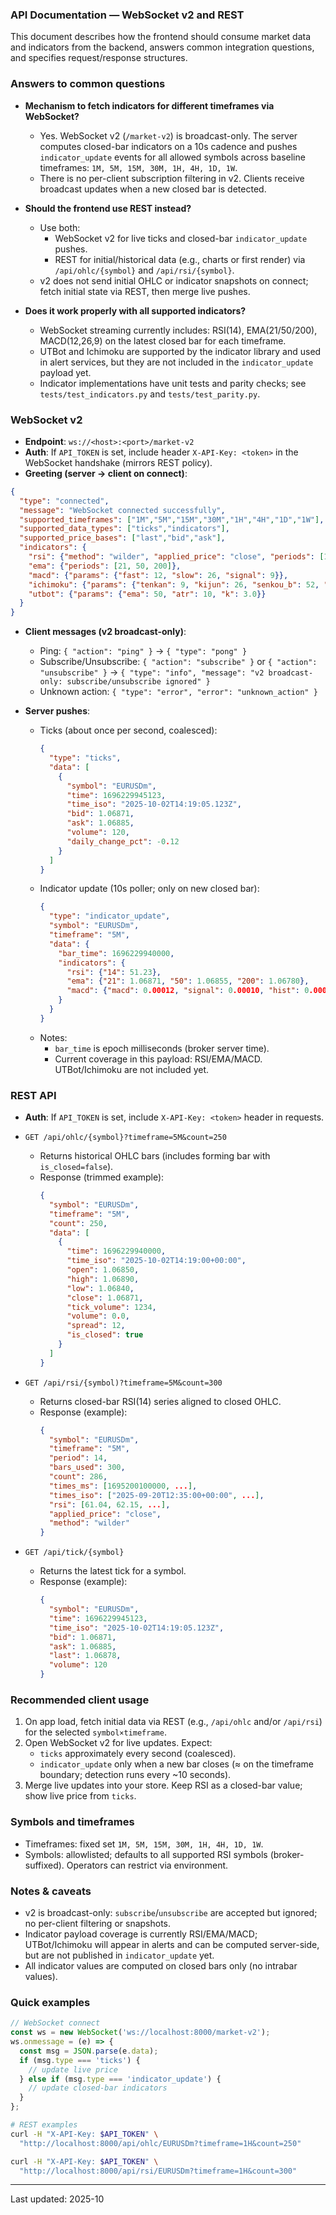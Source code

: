 ### API Documentation — WebSocket v2 and REST

This document describes how the frontend should consume market data and indicators from the backend, answers common integration questions, and specifies request/response structures.

### Answers to common questions

- **Mechanism to fetch indicators for different timeframes via WebSocket?**
  - Yes. WebSocket v2 (`/market-v2`) is broadcast-only. The server computes closed-bar indicators on a 10s cadence and pushes `indicator_update` events for all allowed symbols across baseline timeframes: `1M, 5M, 15M, 30M, 1H, 4H, 1D, 1W`.
  - There is no per-client subscription filtering in v2. Clients receive broadcast updates when a new closed bar is detected.

- **Should the frontend use REST instead?**
  - Use both:
    - WebSocket v2 for live ticks and closed-bar `indicator_update` pushes.
    - REST for initial/historical data (e.g., charts or first render) via `/api/ohlc/{symbol}` and `/api/rsi/{symbol}`.
  - v2 does not send initial OHLC or indicator snapshots on connect; fetch initial state via REST, then merge live pushes.

- **Does it work properly with all supported indicators?**
  - WebSocket streaming currently includes: RSI(14), EMA(21/50/200), MACD(12,26,9) on the latest closed bar for each timeframe.
  - UTBot and Ichimoku are supported by the indicator library and used in alert services, but they are not included in the `indicator_update` payload yet.
  - Indicator implementations have unit tests and parity checks; see `tests/test_indicators.py` and `tests/test_parity.py`.

### WebSocket v2

- **Endpoint**: `ws://<host>:<port>/market-v2`
- **Auth**: If `API_TOKEN` is set, include header `X-API-Key: <token>` in the WebSocket handshake (mirrors REST policy).
- **Greeting (server → client on connect)**:

```json
{
  "type": "connected",
  "message": "WebSocket connected successfully",
  "supported_timeframes": ["1M","5M","15M","30M","1H","4H","1D","1W"],
  "supported_data_types": ["ticks","indicators"],
  "supported_price_bases": ["last","bid","ask"],
  "indicators": {
    "rsi": {"method": "wilder", "applied_price": "close", "periods": [14]},
    "ema": {"periods": [21, 50, 200]},
    "macd": {"params": {"fast": 12, "slow": 26, "signal": 9}},
    "ichimoku": {"params": {"tenkan": 9, "kijun": 26, "senkou_b": 52, "displacement": 26}},
    "utbot": {"params": {"ema": 50, "atr": 10, "k": 3.0}}
  }
}
```

- **Client messages (v2 broadcast-only)**:
  - Ping: `{ "action": "ping" }` → `{ "type": "pong" }`
  - Subscribe/Unsubscribe: `{ "action": "subscribe" }` or `{ "action": "unsubscribe" }` → `{ "type": "info", "message": "v2 broadcast-only: subscribe/unsubscribe ignored" }`
  - Unknown action: `{ "type": "error", "error": "unknown_action" }`

- **Server pushes**:
  - Ticks (about once per second, coalesced):
    ```json
    {
      "type": "ticks",
      "data": [
        {
          "symbol": "EURUSDm",
          "time": 1696229945123,
          "time_iso": "2025-10-02T14:19:05.123Z",
          "bid": 1.06871,
          "ask": 1.06885,
          "volume": 120,
          "daily_change_pct": -0.12
        }
      ]
    }
    ```
  - Indicator update (10s poller; only on new closed bar):
    ```json
    {
      "type": "indicator_update",
      "symbol": "EURUSDm",
      "timeframe": "5M",
      "data": {
        "bar_time": 1696229940000,
        "indicators": {
          "rsi": {"14": 51.23},
          "ema": {"21": 1.06871, "50": 1.06855, "200": 1.06780},
          "macd": {"macd": 0.00012, "signal": 0.00010, "hist": 0.00002}
        }
      }
    }
    ```
  - Notes:
    - `bar_time` is epoch milliseconds (broker server time).
    - Current coverage in this payload: RSI/EMA/MACD. UTBot/Ichimoku are not included yet.

### REST API

- **Auth**: If `API_TOKEN` is set, include `X-API-Key: <token>` header in requests.

- `GET /api/ohlc/{symbol}?timeframe=5M&count=250`
  - Returns historical OHLC bars (includes forming bar with `is_closed=false`).
  - Response (trimmed example):
    ```json
    {
      "symbol": "EURUSDm",
      "timeframe": "5M",
      "count": 250,
      "data": [
        {
          "time": 1696229940000,
          "time_iso": "2025-10-02T14:19:00+00:00",
          "open": 1.06850,
          "high": 1.06890,
          "low": 1.06840,
          "close": 1.06871,
          "tick_volume": 1234,
          "volume": 0.0,
          "spread": 12,
          "is_closed": true
        }
      ]
    }
    ```

- `GET /api/rsi/{symbol)?timeframe=5M&count=300`
  - Returns closed-bar RSI(14) series aligned to closed OHLC.
  - Response (example):
    ```json
    {
      "symbol": "EURUSDm",
      "timeframe": "5M",
      "period": 14,
      "bars_used": 300,
      "count": 286,
      "times_ms": [1695200100000, ...],
      "times_iso": ["2025-09-20T12:35:00+00:00", ...],
      "rsi": [61.04, 62.15, ...],
      "applied_price": "close",
      "method": "wilder"
    }
    ```

- `GET /api/tick/{symbol}`
  - Returns the latest tick for a symbol.
  - Response (example):
    ```json
    {
      "symbol": "EURUSDm",
      "time": 1696229945123,
      "time_iso": "2025-10-02T14:19:05.123Z",
      "bid": 1.06871,
      "ask": 1.06885,
      "last": 1.06878,
      "volume": 120
    }
    ```

### Recommended client usage

1) On app load, fetch initial data via REST (e.g., `/api/ohlc` and/or `/api/rsi`) for the selected `symbol×timeframe`.
2) Open WebSocket v2 for live updates. Expect:
   - `ticks` approximately every second (coalesced).
   - `indicator_update` only when a new bar closes (≈ on the timeframe boundary; detection runs every ~10 seconds).
3) Merge live updates into your store. Keep RSI as a closed-bar value; show live price from `ticks`.

### Symbols and timeframes

- Timeframes: fixed set `1M, 5M, 15M, 30M, 1H, 4H, 1D, 1W`.
- Symbols: allowlisted; defaults to all supported RSI symbols (broker-suffixed). Operators can restrict via environment.

### Notes & caveats

- v2 is broadcast-only: `subscribe`/`unsubscribe` are accepted but ignored; no per-client filtering or snapshots.
- Indicator payload coverage is currently RSI/EMA/MACD; UTBot/Ichimoku will appear in alerts and can be computed server-side, but are not published in `indicator_update` yet.
- All indicator values are computed on closed bars only (no intrabar values).

### Quick examples

```javascript
// WebSocket connect
const ws = new WebSocket('ws://localhost:8000/market-v2');
ws.onmessage = (e) => {
  const msg = JSON.parse(e.data);
  if (msg.type === 'ticks') {
    // update live price
  } else if (msg.type === 'indicator_update') {
    // update closed-bar indicators
  }
};
```

```bash
# REST examples
curl -H "X-API-Key: $API_TOKEN" \
  "http://localhost:8000/api/ohlc/EURUSDm?timeframe=1H&count=250"

curl -H "X-API-Key: $API_TOKEN" \
  "http://localhost:8000/api/rsi/EURUSDm?timeframe=1H&count=300"
```

---

Last updated: 2025-10


